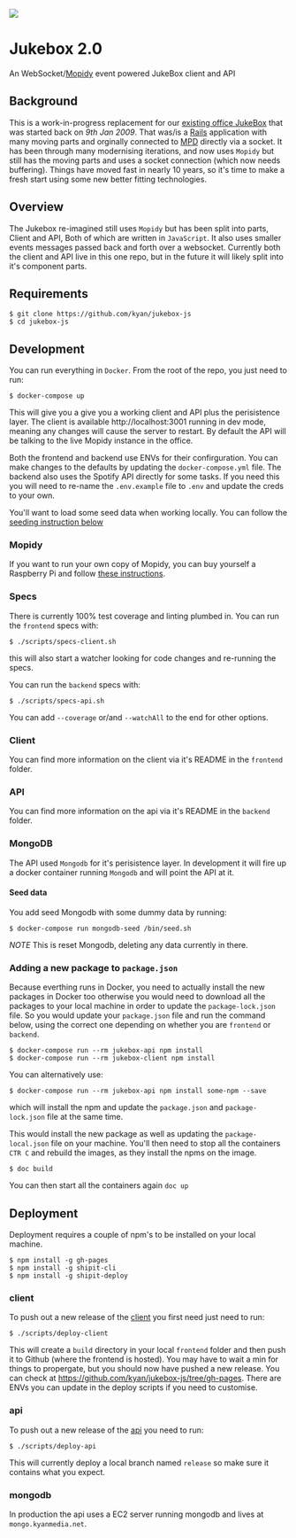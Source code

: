 ![](https://github.com/kyan/jukebox-js/workflows/jukebox/badge.svg)

# Jukebox 2.0

An WebSocket/[Mopidy](https://github.com/mopidy) event powered JukeBox client and API

## Background

This is a work-in-progress replacement for our [existing office JukeBox](https://github.com/kyan/jukebox) that was started back on *9th Jan 2009*. That was/is a [Rails](https://github.com/rails) application with many moving parts and orginally connected to [MPD](https://github.com/MusicPlayerDaemon/MPD) directly via a socket. It has been through many modernising iterations, and now uses `Mopidy` but still has the moving parts and uses a socket connection (which now needs buffering). Things have moved fast in nearly 10 years, so it's time to make a fresh start using some new better fitting technologies.

## Overview

The Jukebox re-imagined still uses `Mopidy` but has been split into parts, Client and API, Both of which are written in `JavaScript`. It also uses smaller events messages passed back and forth over a websocket. Currently both the client and API live in this one repo, but in the future it will likely split into it's component parts.

## Requirements

```
$ git clone https://github.com/kyan/jukebox-js
$ cd jukebox-js
```

## Development

You can run everything in `Docker`. From the root of the repo, you just need to run:

```
$ docker-compose up
```

This will give you a give you a working client and API plus the perisistence layer. The client is available http://localhost:3001 running in dev mode, meaning any changes will cause the server to restart. By default the API will be talking to the live Mopidy instance in the office.

Both the frontend and backend use ENVs for their confirguration. You can make changes to the defaults by updating the `docker-compose.yml` file. The backend also uses the Spotify API directly for some tasks. If you need this you will need to re-name the `.env.example` file to `.env` and update the creds to your own.

You'll want to load some seed data when working locally. You can follow the [seeding instruction below](#seed-data)

### Mopidy

If you want to run your own copy of Mopidy, you can buy yourself a Raspberry Pi and follow [these instructions](docs/mopidy_install.md).

### Specs

There is currently 100% test coverage and linting plumbed in. You can run the `frontend` specs with:

```
$ ./scripts/specs-client.sh
```
this will also start a watcher looking for code changes and re-running the specs.

You can run the `backend` specs with:

```
$ ./scripts/specs-api.sh
```

You can add `--coverage` or/and `--watchAll` to the end for other options.

### Client

You can find more information on the client via it's README in the `frontend` folder.

### API

You can find more information on the api via it's README in the `backend` folder.

### MongoDB

The API used `Mongodb` for it's perisistence layer. In development it will fire up a docker container running `Mongodb` and will point the API at it.

#### Seed data

You add seed Mongodb with some dummy data by running:
```
$ docker-compose run mongodb-seed /bin/seed.sh
```
*NOTE* This is reset Mongodb, deleting any data currently in there.

### Adding a new package to `package.json`

Because everthing runs in Docker, you need to actually install the new packages in Docker too otherwise you would need to download all the packages to your local machine in order to update the `package-lock.json` file. So you would update your `package.json` file and run the command below, using the correct one depending on whether you are `frontend` or `backend`.

```
$ docker-compose run --rm jukebox-api npm install
$ docker-compose run --rm jukebox-client npm install
```

You can alternatively use:

```
$ docker-compose run --rm jukebox-api npm install some-npm --save
```

which will install the npm and update the `package.json` and `package-lock.json` file at the same time.

This would install the new package as well as updating the `package-local.json` file on your machine. You'll then need to stop all the containers `CTR C` and rebuild the images, as they install the npms on the image.

```
$ doc build
```

You can then start all the containers again `doc up`

## Deployment

Deployment requires a couple of npm's to be installed on your local machine.
```
$ npm install -g gh-pages
$ npm install -g shipit-cli
$ npm install -g shipit-deploy
```

### client

To push out a new release of the [client](frontend/) you first need just need to run:
```
$ ./scripts/deploy-client
```
This will create a `build` directory in your local `frontend` folder and then push it to Github (where the frontend is hosted). You may have to wait a min for things to propergate, but you should now have pushed a new release. You can check at https://github.com/kyan/jukebox-js/tree/gh-pages. There are ENVs you can update in the deploy scripts if you need to customise.

### api

To push out a new release of the [api](backend/) you need to run:
```
$ ./scripts/deploy-api
```
This will currently deploy a local branch named `release` so make sure it contains what you expect.

### mongodb

In production the api uses a EC2 server running mongodb and lives at `mongo.kyanmedia.net`.
